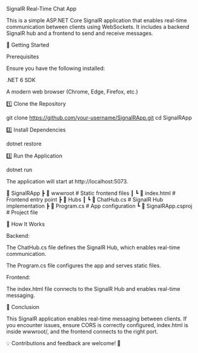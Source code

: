 SignalR Real-Time Chat App

This is a simple ASP.NET Core SignalR application that enables real-time communication between clients using WebSockets. It includes a backend SignalR hub and a frontend to send and receive messages.

🚀 Getting Started

Prerequisites

Ensure you have the following installed:

.NET 6 SDK

A modern web browser (Chrome, Edge, Firefox, etc.)

1️⃣ Clone the Repository

git clone https://github.com/your-username/SignalRApp.git
cd SignalRApp

2️⃣ Install Dependencies

dotnet restore

3️⃣ Run the Application

dotnet run

The application will start at http://localhost:5073.

📂 SignalRApp
 ┣ 📂 wwwroot           # Static frontend files
 ┃ ┗ 📄 index.html      # Frontend entry point
 ┣ 📂 Hubs
 ┃ ┗ 📄 ChatHub.cs      # SignalR Hub implementation
 ┣ 📄 Program.cs        # App configuration
 ┗ 📄 SignalRApp.csproj # Project file



🔧 How It Works

Backend:

The ChatHub.cs file defines the SignalR Hub, which enables real-time communication.

The Program.cs file configures the app and serves static files.

Frontend:

The index.html file connects to the SignalR Hub and enables real-time messaging.


📌 Conclusion

This SignalR application enables real-time messaging between clients. If you encounter issues, ensure CORS is correctly configured, index.html is inside wwwroot/, and the frontend connects to the right port.

💡 Contributions and feedback are welcome! 🚀
